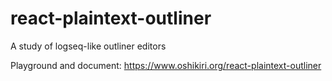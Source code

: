 # react-plaintext-outliner

A study of logseq-like outliner editors

Playground and document: <https://www.oshikiri.org/react-plaintext-outliner>
